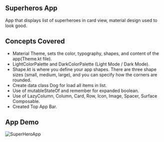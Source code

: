 Superheros App
-------------
App that displays list of superheroes in card view, material design used to look good.

Concepts Covered
-----------------
- Material Theme, sets the color, typography, shapes, and content of the app(Theme.kt file).
- LightColorPalette and DarkColorPalette (Light Mode / Dark Mode).
- Shape.kt is where you define your app shapes. There are three shape sizes (small, medium, large), and you can specify how the corners are rounded.
- Create data class Dog for load all items in list.
- Use of mutableStateOf and remember for expanded boolean.
- Use of LazyColumn, Column, Card, Row, Icon, Image, Spacer, Surface Composable.
- Created Top App Bar.

App Demo
---------
![SuperHeroApp](https://i.giphy.com/media/v1.Y2lkPTc5MGI3NjExMTR1cnI4Y2w4MTB6YjBrbHhzaWluaTR2YWtmd3hubXUzaThhcXEwbiZlcD12MV9pbnRlcm5hbF9naWZfYnlfaWQmY3Q9Zw/ZEJCs6CaI5WDnTTtDR/giphy.gif)